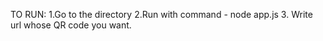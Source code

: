 TO RUN:
1.Go to the directory
2.Run with command - node app.js
3. Write url whose QR code you want.
